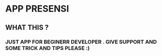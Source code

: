 # APP PRESENSI

## WHAT THIS ?
### JUST APP  FOR BEGINERR DEVELOPER . GIVE SUPPORT AND SOME TRICK AND TIPS PLEASE :)
